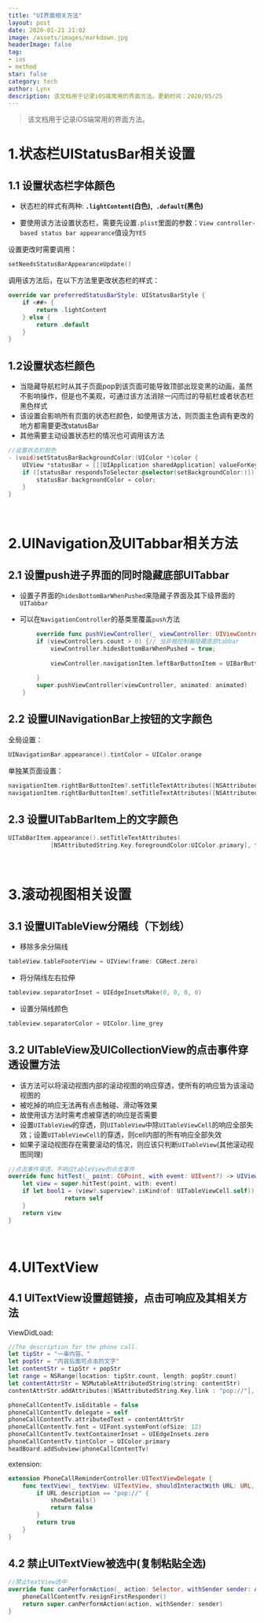 ```yaml
---
title: "UI界面相关方法"
layout: post
date: 2020-01-21 21:02
image: /assets/images/markdown.jpg
headerImage: false
tag:
- ios
- method
star: false
category: tech
author: Lynx
description: 该文档用于记录iOS端常用的界面方法。更新时间：2020/05/25
---
```




> 该文档用于记录iOS端常用的界面方法。



# 1.状态栏UIStatusBar相关设置

## 1.1 设置状态栏字体颜色

- 状态栏的样式有两种: **`.lightContent`(白色),` .default`(黑色)**

- 要使用该方法设置状态栏，需要先设置`.plist`里面的参数：`View controller-based status bar appearance`值设为`YES`

设置更改时需要调用：

```swift
setNeedsStatusBarAppearanceUpdate()
```

调用该方法后，在以下方法里更改状态栏的样式：

```swift
override var preferredStatusBarStyle: UIStatusBarStyle {
    if <##> {
        return .lightContent
    } else {
        return .default
    }
}
```



## 1.2设置状态栏颜色

- 当隐藏导航栏时从其子页面pop到该页面可能导致顶部出现变黑的动画，虽然不影响操作，但是也不美观，可通过该方法消除一闪而过的导航栏或者状态栏黑色样式
- 该设置会影响所有页面的状态栏颜色，如使用该方法，则页面主色调有更改的地方都需要更改statusBar
- 其他需要主动设置状态栏的情况也可调用该方法

```objective-c
//设置状态栏颜色
- (void)setStatusBarBackgroundColor:(UIColor *)color {
    UIView *statusBar = [[[UIApplication sharedApplication] valueForKey:@"statusBarWindow"] valueForKey:@"statusBar"];
    if ([statusBar respondsToSelector:@selector(setBackgroundColor:)]) {
        statusBar.backgroundColor = color;
    }
}
```

<br>



# 2.UINavigation及UITabbar相关方法

## 2.1 设置push进子界面的同时隐藏底部UITabbar

- 设置子界面的`hidesBottomBarWhenPushed`来隐藏子界面及其下级界面的`UITabbar`

- 可以在`NavigationController`的基类里覆盖`push`方法

```swift
		override func pushViewController(_ viewController: UIViewController, animated: Bool) {
        if (viewControllers.count > 0) {// 当非根控制器隐藏底部tabbar
            viewController.hidesBottomBarWhenPushed = true;
            
            viewController.navigationItem.leftBarButtonItem = UIBarButtonItem(image: UIImage(named:"back"), style: .plain, target: self, action: #selector(back))
            
        }
        super.pushViewController(viewController, animated: animated)
    }
```



## 2.2 设置UINavigationBar上按钮的文字颜色

全局设置：

```swift
UINavigationBar.appearance().tintColor = UIColor.orange
```

单独某页面设置：

```swift
navigationItem.rightBarButtonItem?.setTitleTextAttributes([NSAttributedString.Key.foregroundColor:UIColor.primary], for:.normal)
navigationItem.rightBarButtonItem?.setTitleTextAttributes([NSAttributedString.Key.foregroundColor:UIColor.primary], for:.highlighted)
```



## 2.3 设置UITabBarItem上的文字颜色

```swift
UITabBarItem.appearance().setTitleTextAttributes(
            [NSAttributedString.Key.foregroundColor:UIColor.primary], for:.selected)
```

<br>



# 3.滚动视图相关设置

## 3.1 设置UITableView分隔线（下划线）

- 移除多余分隔线

```swift
tableView.tableFooterView = UIView(frame: CGRect.zero)
```

- 将分隔线左右拉伸

```swift
tableview.separatorInset = UIEdgeInsetsMake(0, 0, 0, 0)
```

- 设置分隔线颜色

```swift
tableview.separatorColor = UIColor.line_grey
```



## 3.2 UITableView及UICollectionView的点击事件穿透设置方法

- 该方法可以将滚动视图内部的滚动视图的响应穿透，使所有的响应皆为该滚动视图的
- 被吃掉的响应无法再有点击触碰、滑动等效果
- 故使用该方法时需考虑被穿透的响应是否需要
- 设置`UITableView`的穿透，则`UITableView`中除`UITableViewCell`的响应全部失效；设置`UITableViewCell`的穿透，则cell内部的所有响应全部失效
- 如果子滚动视图存在需要滚动的情况，则应该只判断`UITableView`(其他滚动视图同理)

~~~swift
//点击事件穿透，不响应tableView的点击事件
override func hitTest(_ point: CGPoint, with event: UIEvent?) -> UIView? {
    let view = super.hitTest(point, with: event)
    if let bool1 = (view?.superview?.isKind(of: UITableViewCell.self)), let bool2 = view?.isKind(of: UITableView.self), bool1 || bool2 {
				return self
    }
    return view
}
~~~

<br>



# 4.UITextView

## 4.1 UITextView设置超链接，点击可响应及其相关方法

ViewDidLoad:

```swift
//The description for the phone call.
let tipStr = "一串内容。"
let popStr = "内容后面可点击的文字"
let contentStr = tipStr + popStr
let range = NSRange(location: tipStr.count, length: popStr.count)
let contentAttrStr = NSMutableAttributedString(string: contentStr)
contentAttrStr.addAttributes([NSAttributedString.Key.link : "pop://"], range: range)

phoneCallContentTv.isEditable = false
phoneCallContentTv.delegate = self
phoneCallContentTv.attributedText = contentAttrStr
phoneCallContentTv.font = UIFont.systemFont(ofSize: 12)
phoneCallContentTv.textContainerInset = UIEdgeInsets.zero
phoneCallContentTv.tintColor = UIColor.primary
headBoard.addSubview(phoneCallContentTv)
```

extension:

```swift
extension PhoneCallReminderController:UITextViewDelegate {
    func textView(_ textView: UITextView, shouldInteractWith URL: URL, in characterRange: NSRange) -> Bool {
        if URL.description == "pop://" {
            showDetails()
            return false
        }
        return true
    }
}
```



## 4.2 禁止UITextView被选中(复制粘贴全选)

```swift
//禁止textView选中
override func canPerformAction(_ action: Selector, withSender sender: Any?) -> Bool {
    phoneCallContentTv.resignFirstResponder()
    return super.canPerformAction(action, withSender: sender)
}

```

<br>